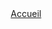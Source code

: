 <html lang="fr">
<head>
    <meta charset="UTF-8">
    <meta name="viewport" content="width=device-width, initial-scale">
    <title>Zone de Couleur</title>
    <style>
        }
        .zone-couleur {
        width: 980px; /* Largeur de la zone de couleur */
        height: 48px; /* Hauteur de la zone de couleur */
        background-color: #F7F7F7; /* Couleur de fond de la zone */
        }
        Accueil {
            text-align: 500px 20px;
    </style>
<head>
    <header>
        <Accueil>
        <a href="#">    Accueil     </a>
<body>
    <div class="zone-couleur"></div>
</body>
